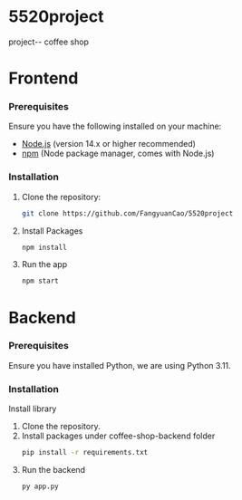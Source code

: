 # 5520project
project-- coffee shop

# Frontend
### Prerequisites

Ensure you have the following installed on your machine:

- [Node.js](https://nodejs.org/) (version 14.x or higher recommended)
- [npm](https://www.npmjs.com/) (Node package manager, comes with Node.js)

### Installation

1. Clone the repository: 
	```sh 
	git clone https://github.com/FangyuanCao/5520project
2. Install Packages 
	```sh 
	npm install 
3. Run the app 
	```sh 
	npm start 


# Backend
### Prerequisites
Ensure you have installed Python, we are using Python 3.11.

### Installation
Install library
1. Clone the repository.
2. Install packages under coffee-shop-backend folder
	```sh
	pip install -r requirements.txt
3. Run the backend
	```sh
	py app.py